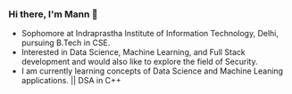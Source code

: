 ### Hi there, I'm Mann 👋

<!--
**Mann-Nariya/Mann-Nariya** is a ✨ _special_ ✨ repository because its `README.md` (this file) appears on your GitHub profile.

Here are some ideas to get you started:

- 🔭 I’m currently working on ...
- 🌱 I’m currently learning ...
- 👯 I’m looking to collaborate on ...
- 🤔 I’m looking for help with ...
- 💬 Ask me about ...
- 📫 How to reach me: ...
- 😄 Pronouns: ...
- ⚡ Fun fact: ...
-->

- Sophomore at Indraprastha Institute of Information Technology, Delhi, pursuing B.Tech in CSE.
- Interested in Data Science, Machine Learning, and Full Stack development and would also like to explore the field of Security.
- I am currently learning concepts of Data Science and Machine Leaning applications. || DSA in C++

  

